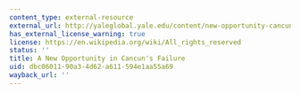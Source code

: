 ```yaml
---
content_type: external-resource
external_url: http://yaleglobal.yale.edu/content/new-opportunity-cancuns-failure
has_external_license_warning: true
license: https://en.wikipedia.org/wiki/All_rights_reserved
status: ''
title: A New Opportunity in Cancun's Failure
uid: dbc06011-90a3-4d62-a611-594e1aa55a69
wayback_url: ''
---
```

